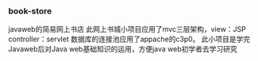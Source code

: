 ### book-store
javaweb的简易网上书店
    此网上书城小项目应用了mvc三层架构，view：JSP controller：servlet 数据库的连接池应用了appache的c3p0。
此小项目是学完Javaweb后对Java web基础知识的运用，方便java web初学者去学习研究
